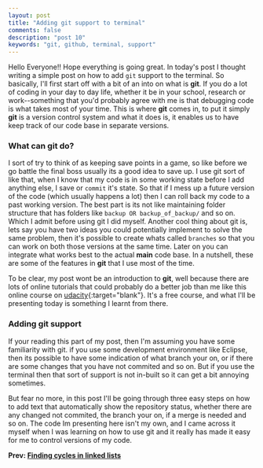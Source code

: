 ```yaml
---
layout: post
title: "Adding git support to terminal"
comments: false
description: "post 10"
keywords: "git, github, terminal, support"
---
```


Hello Everyone!! Hope everything is going great. In today's post I thought writing a simple post on how to add `git` support to the terminal. So basically, I'll first start off with a bit of an into on what is **git**. If you do a lot of coding in your day to day life, whether it be in your school, research or work--something that you'd probably agree with me is that debugging code is what takes most of your time. This is where **git** comes in, to put it simply **git** is a version control system and what it does is, it enables us to have keep track of our code base in separate versions.

### What can git do?

I sort of try to think of as keeping save points in a game, so like before we go battle the final boss usually its a good idea to save up. I use git sort of like that, when I know that my code is in some working state before I add anything else, I save or `commit` it's state. So that if I mess up a future version of the code (which usually happens a lot) then I can roll back my code to a past working version. The best part is its not like maintaining folder structure that has folders like `backup OR backup_of_backup/` and so on. Which I admit before using git I did myself. Another cool thing about git is, lets say you have two ideas you could potentially implement to solve the same problem, then it's possible to create whats called `branches` so that you can work on both those versions at the same time. Later on you can integrate what works best to the actual **main** code base. In a nutshell, these are some of the features in **git** that I use most of the time.

To be clear, my post wont be an introduction to **git**, well because there are lots of online tutorials that could probably do a better job than me like this online course on [udacity](https://www.udacity.com/course/how-to-use-git-and-github--ud775){:target="blank"}. It's a free course, and what I'll be presenting today is something I learnt from there.

### Adding git support

If your reading this part of my post, then I'm assuming you have some familiarity with git. if you use some development environment like Eclipse, then its possible to have some indication of what branch your on, or if there are some changes that you have not commited and so on. But if you use the terminal then that sort of support is not in-built so it can get a bit annoying sometimes.

But fear no more, in this post I'll be going through three easy steps on how to add text that automatically show the repository status, whether there are any changed not commited, the branch your on, if a merge is needed and so on. The code Im presenting here isn't my own, and I came across it myself when I was learning on how to use git and it really has made it easy for me to control versions of my code.





**Prev: [Finding cycles in linked lists]({{site.url}}/2018/Linked-Lists/)**
